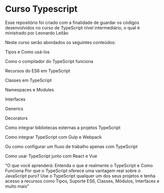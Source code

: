 # Curso Typescript
Esse repositório foi criado com a finalidade de guardar os códigos desenvolvidos no curso de TypeScript nível intermediário, o qual é ministrado por Leonardo Leitão

Neste curso serão abordados os seguintes conteúdos:

Tipos e Como usá-los

Como o compilador do TypeScript funciona

Recursos do ES6 em TypeScript

Classes em TypeScript

Namespaces e Modules

Interfaces

Generics

Decorators

Como integrar bibliotecas externas a projetos TypeScript

Como integrar TypeScript com Gulp e Webpack

Ou como configurar um fluxo de trabalho apenas com TypeScript

Como usar TypeScript junto com React e Vue

"O que você aprenderá: 
Entenda o que é realmente o TypeScript e Como Funciona
Por que o TypeScript oferece uma vantagem real sobre o JavaScript puro?
Use o TypeScript qualquer um dos seus projetos e tenha acesso a recursos como Tipos, Suporte ES6, Classes, Módulos, Interfaces e muito mais"
